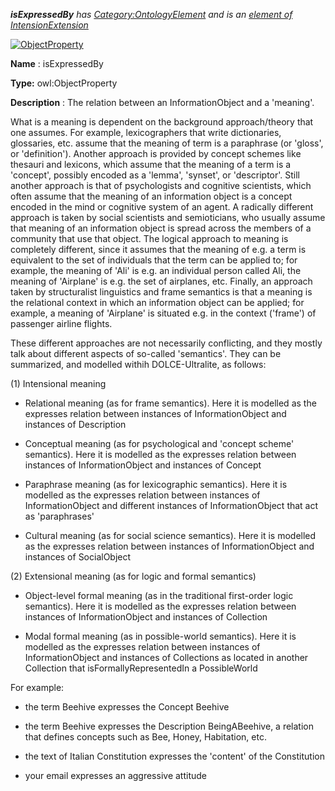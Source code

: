 ___isExpressedBy__ 
 has
 [Category:OntologyElement](../../Category/OntologyElement "Category:OntologyElement") 
 and is an
 [element of](../../Property/ElementOf "Property:ElementOf") 
[IntensionExtension](../../Submissions/IntensionExtension "Submissions:IntensionExtension")_




  





[![ObjectProperty](../../images/thumb/c/c3/ObjectProperty.gif/45px-ObjectProperty.gif)](../../Image/ObjectProperty.gif "ObjectProperty")


__Name__ 
 : isExpressedBy
 



__Type:__ 
 owl:ObjectProperty
 



__Description__ 
 : The relation between an InformationObject and a 'meaning'.
 



 What is a meaning is dependent on the background approach/theory that one assumes. For example, lexicographers that write dictionaries, glossaries, etc. assume that the meaning of term is a paraphrase (or 'gloss', or 'definition'). Another approach is provided by concept schemes like thesauri and lexicons, which assume that the meaning of a term is a 'concept', possibly encoded as a 'lemma', 'synset', or 'descriptor'. Still another approach is that of psychologists and cognitive scientists, which often assume that the meaning of an information object is a concept encoded in the mind or cognitive system of an agent. A radically different approach is taken by social scientists and semioticians, who usually assume that meaning of an information object is spread across the members of a community that use that object. The logical approach to meaning is completely different, since it assumes that the meaning of e.g. a term is equivalent to the set of individuals that the term can be applied to; for example, the meaning of 'Ali' is e.g. an individual person called Ali, the meaning of 'Airplane' is e.g. the set of airplanes, etc. Finally, an approach taken by structuralist linguistics and frame semantics is that a meaning is the relational context in which an information object can be applied; for example, a meaning of 'Airplane' is situated e.g. in the context ('frame') of passenger airline flights.
 



  





 These different approaches are not necessarily conflicting, and they mostly talk about different aspects of so-called 'semantics'. They can be summarized, and modelled withih DOLCE-Ultralite, as follows:
 



 (1) Intensional meaning
 



 - Relational meaning (as for frame semantics). Here it is modelled as the expresses relation between instances of InformationObject and instances of Description
 



 - Conceptual meaning (as for psychological and 'concept scheme' semantics). Here it is modelled as the expresses relation between instances of InformationObject and instances of Concept
 



 - Paraphrase meaning (as for lexicographic semantics). Here it is modelled as the expresses relation between instances of InformationObject and different instances of InformationObject that act as 'paraphrases'
 



 - Cultural meaning (as for social science semantics). Here it is modelled as the expresses relation between instances of InformationObject and instances of SocialObject
 



  





 (2) Extensional meaning (as for logic and formal semantics)
 



 - Object-level formal meaning (as in the traditional first-order logic semantics). Here it is modelled as the expresses relation between instances of InformationObject and instances of Collection
 



 - Modal formal meaning (as in possible-world semantics). Here it is modelled as the expresses relation between instances of InformationObject and instances of Collections as located in another Collection that isFormallyRepresentedIn a PossibleWorld
 



  





 For example:
 



 - the term Beehive expresses the Concept Beehive
 



 - the term Beehive expresses the Description BeingABeehive, a relation that defines concepts such as Bee, Honey, Habitation, etc.
 



 - the text of Italian Constitution expresses the 'content' of the Constitution
 



 - your email expresses an aggressive attitude